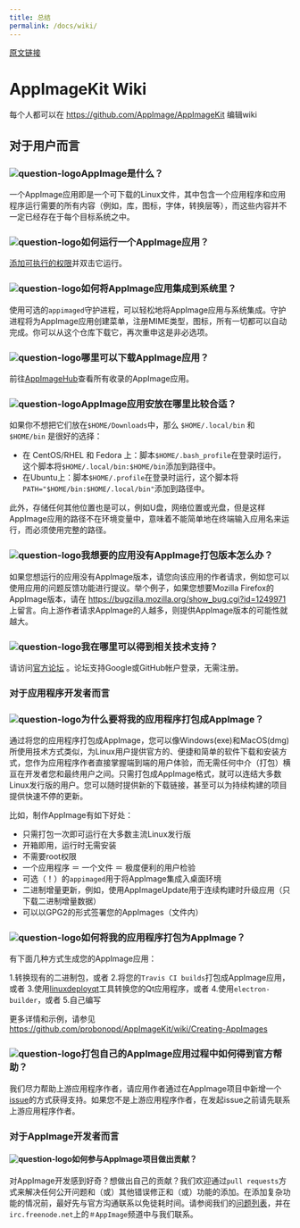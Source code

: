 ```yaml
---
title: 总结
permalink: /docs/wiki/
---
```


[原文链接](https://github.com/AppImage/AppImageKit/wiki)
# AppImageKit Wiki

每个人都可以在 https://github.com/AppImage/AppImageKit 编辑wiki

## 对于用户而言

### ![question-logo](https://raw.githubusercontent.com/encharm/Font-Awesome-SVG-PNG/master/black/png/48/question-circle.png)AppImage是什么？

一个AppImage应用即是一个可下载的Linux文件，其中包含一个应用程序和应用程序运行需要的所有内容（例如，库，图标，字体，转换层等），而这些内容并不一定已经存在于每个目标系统之中。

### ![question-logo](https://raw.githubusercontent.com/encharm/Font-Awesome-SVG-PNG/master/black/png/48/question-circle.png)如何运行一个AppImage应用？

[添加可执行的权限](http://discourse.appimage.org/t/how-to-make-an-appimage-executable/80)并双击它运行。

### ![question-logo](https://raw.githubusercontent.com/encharm/Font-Awesome-SVG-PNG/master/black/png/48/question-circle.png)如何将AppImage应用集成到系统里？

使用可选的`appimaged`守护进程，可以轻松地将AppImage应用与系统集成。守护进程将为AppImage应用创建菜单，注册MIME类型，图标，所有一切都可以自动完成。你可以从这个仓库下载它，再次重申这是非必选项。

### ![question-logo](https://raw.githubusercontent.com/encharm/Font-Awesome-SVG-PNG/master/black/png/48/question-circle.png)哪里可以下载AppImage应用？
前往[AppImageHub](https://appimage.github.io/apps/)查看所有收录的AppImage应用。

### ![question-logo](https://raw.githubusercontent.com/encharm/Font-Awesome-SVG-PNG/master/black/png/48/question-circle.png)AppImage应用安放在哪里比较合适？
如果你不想把它们放在`$HOME/Downloads`中，那么  `$HOME/.local/bin` 和 `$HOME/bin` 是很好的选择：
* 在 CentOS/RHEL 和 Fedora 上：脚本`$HOME/.bash_profile`在登录时运行，这个脚本将`$HOME/.local/bin:$HOME/bin`添加到路径中。
* 在Ubuntu上：脚本`$HOME/.profile`在登录时运行，这个脚本将`PATH="$HOME/bin:$HOME/.local/bin"`添加到路径中。

此外，存储任何其他位置也是可以，例如U盘，网络位置或光盘，但是这样AppImage应用的路径不在环境变量中，意味着不能简单地在终端输入应用名来运行，而必须使用完整的路径。

### ![question-logo](https://raw.githubusercontent.com/encharm/Font-Awesome-SVG-PNG/master/black/png/48/question-circle.png)我想要的应用没有AppImage打包版本怎么办？
如果您想运行的应用没有AppImage版本，请您向该应用的作者请求，例如您可以使用应用的问题反馈功能进行提议。举个例子，如果您想要Mozilla Firefox的AppImage版本，请在 https://bugzilla.mozilla.org/show_bug.cgi?id=1249971 上留言。向上游作者请求AppImage的人越多，则提供AppImage版本的可能性就越大。

### ![question-logo](https://raw.githubusercontent.com/encharm/Font-Awesome-SVG-PNG/master/black/png/48/question-circle.png)我在哪里可以得到相关技术支持？

请访问[官方论坛](http://discourse.appimage.org/) 。论坛支持Google或GitHub帐户登录，无需注册。

### 对于应用程序开发者而言

### ![question-logo](https://raw.githubusercontent.com/encharm/Font-Awesome-SVG-PNG/master/black/png/48/question-circle.png)为什么要将我的应用程序打包成AppImage？

通过将您的应用程序打包成AppImage，您可以像Windows(exe)和MacOS(dmg)所使用技术方式类似，为Linux用户提供官方的、便捷和简单的软件下载和安装方式，您作为应用程序作者直接掌握端到端的用户体验，而无需任何中介（打包）横亘在开发者您和最终用户之间。只需打包成AppImage格式，就可以连结大多数Linux发行版的用户。您可以随时提供新的下载链接，甚至可以为持续构建的项目提供快速不停的更新。

比如，制作AppImage有如下好处：
- 只需打包一次即可运行在大多数主流Linux发行版
- 开箱即用，运行时无需安装
- 不需要root权限
- 一个应用程序 ＝ 一个文件 ＝ 极度便利的用户检验
- 可选（！）的`appimaged`用于将AppImage集成入桌面环境
- 二进制增量更新，例如，使用AppImageUpdate用于连续构建时升级应用（只下载二进制增量数据）
- 可以以GPG2的形式签署您的AppImages（文件内）

### ![question-logo](https://raw.githubusercontent.com/encharm/Font-Awesome-SVG-PNG/master/black/png/48/question-circle.png)如何将我的应用程序打包为AppImage？

有下面几种方式生成您的AppImage应用：

1.转换现有的二进制包，或者
2.将您的`Travis CI builds`打包成AppImage应用，或者
3.使用[linuxdeployqt](https://github.com/probonopd/linuxdeployqt/)工具转换您的Qt应用程序，或者
4.使用`electron-builder`，或者
5.自己编写

更多详情和示例，请参见 https://github.com/probonopd/AppImageKit/wiki/Creating-AppImages

### ![question-logo](https://raw.githubusercontent.com/encharm/Font-Awesome-SVG-PNG/master/black/png/48/question-circle.png)打包自己的AppImage应用过程中如何得到官方帮助？

我们尽力帮助上游应用程序作者，请应用作者通过在AppImage项目中新增一个[issue](https://github.com/AppImage/AppImageKit/issues)的方式获得支持。如果您不是上游应用程序作者，在发起issue之前请先联系上游应用程序作者。

### 对于AppImage开发者而言

#### ![question-logo](https://raw.githubusercontent.com/encharm/Font-Awesome-SVG-PNG/master/black/png/48/question-circle.png)如何参与AppImage项目做出贡献？

对AppImage开发感到好奇？想做出自己的贡献？我们欢迎通过`pull requests`方式来解决任何公开问题和（或）其他错误修正和（或）功能的添加。在添加复杂功能的情况前，最好先与官方沟通联系以免徒耗时间。请参阅我们的[问题列表](https://github.com/probonopd/AppImageKit/issues)，并在`irc.freenode.net`上的`＃AppImage`频道中与我们联系。
